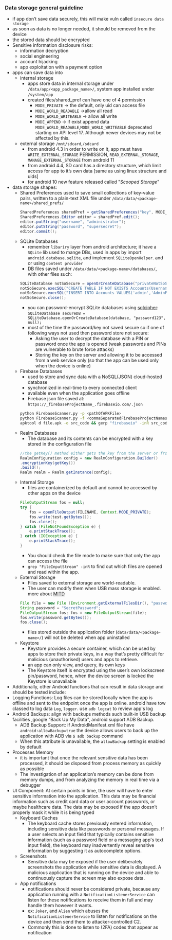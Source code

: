 ### Data storage general guideline 
- if app don’t save data securely, this will make vuln called `insecure data storage`
- as soon as data is no longer needed, it should be removed from the device
- the stored data should be encrypted
- Sensitive information disclosure risks:
	- information decryption
	- social engineering
	-  account hijacking
	-  app exploitation with a payment option
- apps can save data into
    - internal storage
        - apps store data in internal storage under `/data/app/<app_package_name>/`, system app installed under `/system/app`
        - created files/shared_pref can have one of 4 permission
            - `MODE_PRIVATE` → the default, only uid can access file
            - `MODE_WORLD_READABLE` →allow all read
            - `MODE_WORLD_WRITEABLE` → allow all write
            - `MODE_APPEND` → if exist append data
            `MODE_WORLD_READABLE`,`MODE_WORLD_WRITEABLE` deprecated starting on API level 17. Although newer devices may not be affected by this.
    - external storage `/mnt/sdcard`,`/sdcard`
        - from android 4.3 in order to write on it, app must have `WRITE_EXTERNAL_STORAGE` PERMISSION, `READ_EXTERNAL_STORAGE`, `MANAGE_EXTERNAL_STORAGE` from android 11
        - from android 4.4, SD card has a directory structure, which limit access for app to it’s own data [same as using linux structure and uids]
        - for android 10 new feature released called "*Scooped Storage*"  
- data storage shapes:
	- Shared Preferences
		used to save small collections of key-value pairs, written to a plain-text XML file under `/data/data/<package-name>/shared_prefs/`
		```java
		SharedPreferences sharedPref = getSharedPreferences("key", MODE_WORLD_READABLE); 
		SharedPreferences.Editor editor = sharedPref.edit(); 
		editor.putString("username", "administrator"); 
		editor.putString("password", "supersecret"); 
		editor.commit();
		```
	- SQLite Databases
		- remember `libariry` layer from android architecture; it have a `SQLite` lib used to mange DBs, used in apps by import `android.database.sqlite`, and implement `SQLiteOpenHelper`. and or using `content provider`
		- DB files saved under `/data/data/<package-name>/databases/`, with other files such: 
		```java
		SQLiteDatabase notSoSecure = openOrCreateDatabase("privateNotSoSecure", MODE_PRIVATE, null); 
		notSoSecure.execSQL("CREATE TABLE IF NOT EXISTS Accounts(Username VARCHAR, Password VARCHAR);"); 
		notSoSecure.execSQL("INSERT INTO Accounts VALUES('admin','AdminPass');");
		notSoSecure.close();
		```
		-  you can password-encrypt SQLite databases using [sqlcipher](https://www.zetetic.net/sqlcipher/sqlcipher-for-android/): `SQLiteDatabase secureDB = SQLiteDatabase.openOrCreateDatabase(database, "password123", null);`
		- most of the time the password/key not saved secure so if one of following ways not used then password store not secure:
			- Asking the user to decrypt the database with a PIN or password once the app is opened (weak passwords and PINs are vulnerable to brute force attacks)
			- Storing the key on the server and allowing it to be accessed from a web service only (so that the app can be used only when the device is online)
	- Firebase Databases 
		- used to store and sync data with a NoSQL(JSON) cloud-hosted database
		-  synchronized in real-time to every connected client
		- available even when the application goes offline
		- Firebase json file saved at: `https://_firebaseProjectName_.firebaseio.com/.json`
		```bash
		python FirebaseScanner.py -p <pathOfAPKFile> 
		python FirebaseScanner.py -f <commaSeparatedFirebaseProjectNames>
		apktool d file.apk -o src_code && gerp "firebaseio" -inR src_code/
		```
	- Realm Databases 
		-  The database and its contents can be encrypted with a key stored in the configuration file
		```java
		//the getKey() method either gets the key from the server or from a KeyStore, or is derived from a password. 
		RealmConfiguration config = new RealmConfiguration.Builder()
		.encryptionKey(getKey())
		.build(); 
		Realm realm = Realm.getInstance(config);
		```
	- Internal Storage 
		- files are containerized by default and cannot be accessed by other apps on the device
		```java
		FileOutputStream fos = null; 
		try { 
			fos = openFileOutput(FILENAME, Context.MODE_PRIVATE); 
			fos.write(test.getBytes()); 
			fos.close(); 
		} catch (FileNotFoundException e) { 
			e.printStackTrace(); 
		} catch (IOException e) { 
			e.printStackTrace(); 
		}
		```
		- You should check the file mode to make sure that only the app can access the file
		- `grep "FileInputStream" -inR` to find out which files are opened and read within the app.
	- External Storage
		- Files saved to external storage are world-readable. 
		- The user can modify them when USB mass storage is enabled.  more about [MITD](https://research.checkpoint.com/2018/androids-man-in-the-disk/)
		```java
		File file = new File (Environment.getExternalFilesDir(), "password.txt");
		String password = "SecretPassword"; 
		FileOutputStream fos; fos = new FileOutputStream(file);
		fos.write(password.getBytes()); 
		fos.close();
		```
		- files stored outside the application folder (`data/data/<package-name>/`) will not be deleted when app uninstalled
	- Keystore
		- Keystore provides a secure container, which can be used by apps to store their private keys, in a way that’s pretty difficult for malicious (unauthorised) users and apps to retrieve.
		- an app can only view, and query, its own keys
		- The Keystore itself is encrypted using the user’s own lockscreen pin/password, hence, when the device screen is locked the Keystore is unavailable
- Additionally, other Android functions that can result in data storage and should be tested include: 
- Logging Functions: 
  Log files can be stored locally when the app is offline and sent to the endpoint once the app is online. android have tow classed to log data `Log`, `logger`. use `adb logcat` to review app's log
- Android Backups: align with backups methods such built-in USB backup facilities ,google “Back Up My Data", android support ADB Backup.
	- ADB Backup Support: if AndroidManifest.xml file have `android:allowBackup=true` the device allows users to back up the application with ADB via `$ adb backup` command
	- When this attribute is unavailable, the `allowBackup` setting is enabled by default
- Processes Memory 
	- it is important that once the relevant sensitive data has been processed, it should be disposed from process memory as quickly as possible
	- The investigation of an application’s memory can be done from memory dumps, and from analyzing the memory in real time via a debugger
- UI Component:
	At certain points in time, the user will have to enter sensitive information into the application. This data may be financial information such as credit card data or user account passwords, or maybe healthcare data. The data may be exposed if the app doesn’t properly mask it while it is being typed
	- Keyboard Caches
		- The keyboard cache stores previously entered information, including sensitive data like passwords or personal messages. If a user selects an input field that typically contains sensitive information (such as a password field or a messaging app's text input field), the keyboard may inadvertently reveal sensitive information by suggesting it as autocomplete options.
	- Screenshots
		- Sensitive data may be exposed if the user deliberately screenshots the application while sensitive data is displayed. A malicious application that is running on the device and able to continuously capture the screen may also expose data.
	- App notifications
		- notifications should never be considered private, because any application running with a `NotificationListenerService` can listen for these notifications to receive them in full and may handle them however it wants.
		- ex: `Joker`, and `Alien` which abuses the `NotificationListenerService` to listen for notifications on the device and then send them to attacker-controlled C2.
		- Commonly this is done to listen to (2FA) codes that appear as notification
